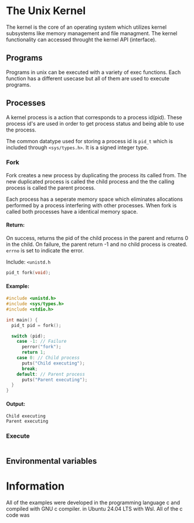 # The Unix Kernel
The kernel is the core of an operating system which utilizes kernel subsystems like memory management and file managment. The kernel functionality can accessed throught the kernel API (interface). 

## Programs
Programs in unix can be executed with a variety of exec functions. Each function has a different usecase but all of them are used to execute programs.

## Processes
A kernel process is a action that corresponds to a process id(pid). These process id's are used in order to get process status and being able to use the process.

The common datatype used for storing a process id is `pid_t` which is included through `<sys/types.h>`. It is a signed integer type.

### Fork
Fork creates a new process by duplicating the process its called from. The new duplicated process is called the child process and the the calling process is called the parent process.

Each process has a seperate memory space which eliminates allocations performed by a process interfering with other processes. When fork is called both processes have a identical memory space.

#### Return:
On success, returns the pid of the child process in the parent and returns 0 in the child.
On failure, the parent return -1 and no child process is created. `errno` is set to indicate the error.

Include: `<unistd.h`

```c
pid_t fork(void);
```

#### Example:
```c
#include <unistd.h>
#include <sys/types.h>
#include <stdio.h>

int main() {
  pid_t pid = fork();

  switch (pid);
    case -1: // Failure
      perror("fork");
      return 1;
    case 0: // Child process
      puts("Child executing");
      break;
    default: // Parent process
      puts("Parent executing");
  }
}
```

#### Output:
```
Child executing
Parent executing
```

### Execute

```c

```

## Environmental variables

# Information
All of the examples were developed in the programming language c and compiled with GNU c compiler.  in Ubuntu 24.04 LTS with Wsl. All of the c code was 
